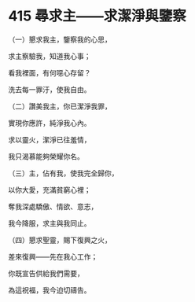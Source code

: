 # 415 尋求主——求潔淨與鑒察

（一）懇求我主，鑒察我的心思，

求主察驗我，知道我心事；

看我裡面，有何噁心存留？

洗去每一罪汙，使我自由。

（二）讚美我主，你已潔淨我罪，

實現你應許，純淨我心內。

求以靈火，潔淨已往羞情，

我只渴慕能夠榮耀你名。

（三）主，佔有我，使我完全歸你，

以你大愛，充滿貧窮心裡；

奪我深處驕傲、情欲、意志，

我今降服，求主與我同止。

（四）懇求聖靈，賜下復興之火，

差來復興——先在我心工作；

你既宣告供給我們需要，

為這祝福，我今迫切禱告。

